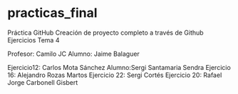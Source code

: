 # practicas_final
Práctica GitHub
Creación de proyecto completo a través de Github
Ejercicios Tema 4

Profesor: Camilo JC
Alumno: Jaime Balaguer

Ejercicio12: Carlos Mota Sánchez
Alumno:Sergi Santamaria Sendra
Ejercicio 16: Alejandro Rozas Martos
Ejercicio 22: Sergi Cortés
Ejercicio 20: Rafael Jorge Carbonell Gisbert

